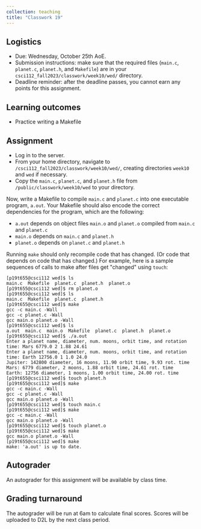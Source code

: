 ```yaml
---
collection: teaching
title: "Classwork 19"
---
```


## Logistics
* Due: Wednesday, October 25th AoE.
* Submission instructions: make sure that the required files (`main.c`, `planet.c`, `planet.h`, and `Makefile`) are in your
	`csci112_fall2023/classwork/week10/wed/` directory.
* Deadline reminder: after the deadline passes, you cannot earn any points for
	this assignment.

## Learning outcomes
* Practice writing a Makefile

## Assignment

* Log in to the server.
* From your home directory, navigate to `/csci112_fall2023/classwork/week10/wed/`, creating directories `week10`
and `wed` if necessary.
* Copy the `main.c`, `planet.c`, and `planet.h` file from `/public/classwork/week10/wed` to your directory.

Now, write a Makefile to compile `main.c` and `planet.c` into one executable
program, `a.out`. Your Makefile should also encode the correct dependencies for
the program, which are the following:

* `a.out` depends on object files `main.o` and `planet.o` compiled from `main.c` and `planet.c`
* `main.o` depends on `main.c` and `planet.h`
* `planet.o` depends on `planet.c` and `planet.h`

Running `make` should only recompile code that has changed. (Or code that
depends on code that has changed.) For example, here is a sample sequences of
calls to make after files get "changed" using `touch`:

```
[p19t655@csci112 wed]$ ls
main.c  Makefile  planet.c  planet.h  planet.o
[p19t655@csci112 wed]$ rm planet.o
[p19t655@csci112 wed]$ ls
main.c  Makefile  planet.c  planet.h
[p19t655@csci112 wed]$ make
gcc -c main.c -Wall
gcc -c planet.c -Wall
gcc main.o planet.o -Wall
[p19t655@csci112 wed]$ ls
a.out  main.c  main.o  Makefile  planet.c  planet.h  planet.o
[p19t655@csci112 wed]$ ./a.out
Enter a planet name, diameter, num. moons, orbit time, and rotation time: Mars 6779.0 2 1.88 24.61
Enter a planet name, diameter, num. moons, orbit time, and rotation time: Earth 12756.0 1 1.0 24.0
Jupiter: 142800 diameter, 16 moons, 11.90 orbit time, 9.93 rot. time
Mars: 6779 diameter, 2 moons, 1.88 orbit time, 24.61 rot. time
Earth: 12756 diameter, 1 moons, 1.00 orbit time, 24.00 rot. time
[p19t655@csci112 wed]$ touch planet.h
[p19t655@csci112 wed]$ make
gcc -c main.c -Wall
gcc -c planet.c -Wall
gcc main.o planet.o -Wall
[p19t655@csci112 wed]$ touch main.c
[p19t655@csci112 wed]$ make
gcc -c main.c -Wall
gcc main.o planet.o -Wall
[p19t655@csci112 wed]$ touch planet.o
[p19t655@csci112 wed]$ make
gcc main.o planet.o -Wall
[p19t655@csci112 wed]$ make
make: 'a.out' is up to date.
```

## Autograder

An autograder for this assignment will be available by class time.

## Grading turnaround

The autograder will be run at 6am to calculate final scores. Scores will be
uploaded to D2L by the next class period.
